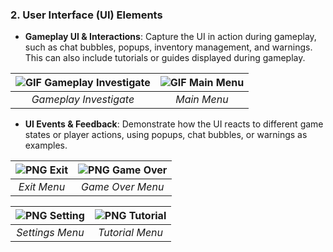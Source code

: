 ### 2. User Interface (UI) Elements

- **Gameplay UI & Interactions**: Capture the UI in action during gameplay, such as chat bubbles, popups, inventory management, and warnings. This can also include tutorials or guides displayed during gameplay.

| ![GIF Gameplay Investigate](/projects/cosmania/gameplay/gameplay%20investigate.gif) | ![GIF Main Menu](/projects/cosmania/gameplay/gameplay%20main%20menu.gif) |
| :---------------------------------------------------------------------------------: | :----------------------------------------------------------------------: |
|                               _Gameplay Investigate_                                |                               _Main Menu_                                |

- **UI Events & Feedback**: Demonstrate how the UI reacts to different game states or player actions, using popups, chat bubbles, or warnings as examples.

| ![PNG Exit](/projects/cosmania/ui/ui%20exit.png) | ![PNG Game Over](/projects/cosmania/ui/ui%20game%20over.png) |
| :----------------------------------------------: | :----------------------------------------------------------: |
|                   _Exit Menu_                    |                       _Game Over Menu_                       |

| ![PNG Setting](/projects/cosmania/ui/ui%20setting.png) | ![PNG Tutorial](/projects/cosmania/ui/ui%20tutorial.png) |
| :----------------------------------------------------: | :------------------------------------------------------: |
|                    _Settings Menu_                     |                     _Tutorial Menu_                      |
